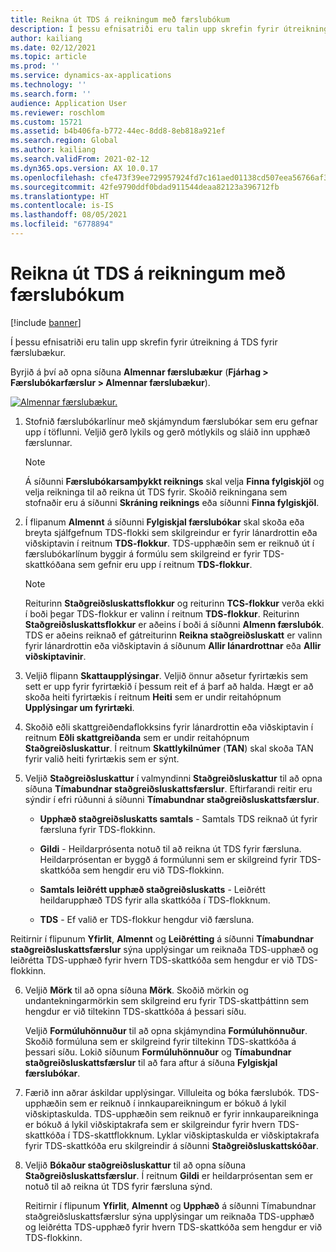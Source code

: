 ```yaml
---
title: Reikna út TDS á reikningum með færslubókum
description: Í þessu efnisatriði eru talin upp skrefin fyrir útreikning á TDS fyrir færslubækur.
author: kailiang
ms.date: 02/12/2021
ms.topic: article
ms.prod: ''
ms.service: dynamics-ax-applications
ms.technology: ''
ms.search.form: ''
audience: Application User
ms.reviewer: roschlom
ms.custom: 15721
ms.assetid: b4b406fa-b772-44ec-8dd8-8eb818a921ef
ms.search.region: Global
ms.author: kailiang
ms.search.validFrom: 2021-02-12
ms.dyn365.ops.version: AX 10.0.17
ms.openlocfilehash: cfe473f39ee729957924fd7c161aed01138cd507eea56766af35177891676f65
ms.sourcegitcommit: 42fe9790ddf0bdad911544deaa82123a396712fb
ms.translationtype: HT
ms.contentlocale: is-IS
ms.lasthandoff: 08/05/2021
ms.locfileid: "6778894"
---
```

# <a name="calculate-tds-on-invoices-using-journals"></a>Reikna út TDS á reikningum með færslubókum

[!include [banner](../includes/banner.md)]

Í þessu efnisatriði eru talin upp skrefin fyrir útreikning á TDS fyrir færslubækur.

Byrjið á því að opna síðuna **Almennar færslubækur** (**Fjárhag > Færslubókarfærslur > Almennar færslubækur**).

[![Almennar færslubækur.](./media/apac-ind-TDS-57.png)](./media/apac-ind-TDS-57.png)

1. Stofnið færslubókarlínur með skjámyndum færslubókar sem eru gefnar upp í töflunni. Veljið gerð lykils og gerð mótlykils og sláið inn upphæð færslunnar. 

   > [!NOTE]
   > Á síðunni **Færslubókarsamþykkt reiknings** skal velja **Finna fylgiskjöl** og velja reikninga til að reikna út TDS fyrir. Skoðið reikningana sem stofnaðir eru á síðunni **Skráning reiknings** eða síðunni **Finna fylgiskjöl**.  

2. Í flipanum **Almennt** á síðunni **Fylgiskjal færslubókar** skal skoða eða breyta sjálfgefnum TDS-flokki sem skilgreindur er fyrir lánardrottin eða viðskiptavin í reitnum **TDS-flokkur**. TDS-upphæðin sem er reiknuð út í færslubókarlínum byggir á formúlu sem skilgreind er fyrir TDS-skattkóðana sem gefnir eru upp í reitnum **TDS-flokkur**. 

   > [!NOTE]
   > Reiturinn **Staðgreiðsluskattsflokkur** og reiturinn **TCS-flokkur** verða ekki í boði þegar TDS-flokkur er valinn í reitnum **TDS-flokkur**. Reiturinn **Staðgreiðsluskattsflokkur** er aðeins í boði á síðunni **Almenn færslubók**. TDS er aðeins reiknað ef gátreiturinn **Reikna staðgreiðsluskatt** er valinn fyrir lánardrottin eða viðskiptavin á síðunum **Allir lánardrottnar** eða **Allir viðskiptavinir**.   

3. Veljið flipann **Skattaupplýsingar**. Veljið önnur aðsetur fyrirtækis sem sett er upp fyrir fyrirtækið í þessum reit ef á þarf að halda. Hægt er að skoða heiti fyrirtækis í reitnum **Heiti** sem er undir reitahópnum **Upplýsingar um fyrirtæki**. 

4. Skoðið eðli skattgreiðendaflokksins fyrir lánardrottin eða viðskiptavin í reitnum **Eðli skattgreiðanda** sem er undir reitahópnum **Staðgreiðsluskattur**. Í reitnum **Skattlykilnúmer** (**TAN**) skal skoða TAN fyrir valið heiti fyrirtækis sem er sýnt.  

5. Veljið **Staðgreiðsluskattur** í valmyndinni **Staðgreiðsluskattur** til að opna síðuna **Tímabundnar staðgreiðsluskattsfærslur**. Eftirfarandi reitir eru sýndir í efri rúðunni á síðunni **Tímabundnar staðgreiðsluskattsfærslur**.

   - **Upphæð staðgreiðsluskatts samtals** - Samtals TDS reiknað út fyrir færsluna fyrir TDS-flokkinn.

   - **Gildi** - Heildarprósenta notuð til að reikna út TDS fyrir færsluna. Heildarprósentan er byggð á formúlunni sem er skilgreind fyrir TDS-skattkóða sem hengdir eru við TDS-flokkinn.

   - **Samtals leiðrétt upphæð staðgreiðsluskatts** - Leiðrétt heildarupphæð TDS fyrir alla skattkóða í TDS-flokknum.

   - **TDS** - Ef valið er TDS-flokkur hengdur við færsluna.

  Reitirnir í flipunum **Yfirlit**, **Almennt** og **Leiðrétting** á síðunni **Tímabundnar staðgreiðsluskattsfærslur** sýna upplýsingar um reiknaða TDS-upphæð og leiðrétta TDS-upphæð fyrir hvern TDS-skattkóða sem hengdur er við TDS-flokkinn.

6. Veljið **Mörk** til að opna síðuna **Mörk**. Skoðið mörkin og undantekningarmörkin sem skilgreind eru fyrir TDS-skattþáttinn sem hengdur er við tiltekinn TDS-skattkóða á þessari síðu.

   Veljið **Formúluhönnuður** til að opna skjámyndina **Formúluhönnuður**. Skoðið formúluna sem er skilgreind fyrir tiltekinn TDS-skattkóða á þessari síðu. Lokið síðunum **Formúluhönnuður** og **Tímabundnar staðgreiðsluskattsfærslur** til að fara aftur á síðuna **Fylgiskjal færslubókar**.

8. Færið inn aðrar áskildar upplýsingar. Villuleita og bóka færslubók. TDS-upphæðin sem er reiknuð í innkaupareikningum er bókuð á lykil viðskiptaskulda. TDS-upphæðin sem reiknuð er fyrir innkaupareikninga er bókuð á lykil viðskiptakrafa sem er skilgreindur fyrir hvern TDS-skattkóða í TDS-skattflokknum. Lyklar viðskiptaskulda er viðskiptakrafa fyrir TDS-skattkóða eru skilgreindir á síðunni **Staðgreiðsluskattskóðar**.

9. Veljið **Bókaður staðgreiðsluskattur** til að opna síðuna **Staðgreiðsluskattsfærslur**. Í reitnum **Gildi** er heildarprósentan sem er notuð til að reikna út TDS fyrir færsluna sýnd.

   Reitirnir í flipunum **Yfirlit**, **Almennt** og **Upphæð** á síðunni Tímabundnar staðgreiðsluskattsfærslur sýna upplýsingar um reiknaða TDS-upphæð og leiðrétta TDS-upphæð fyrir hvern TDS-skattkóða sem hengdur er við TDS-flokkinn.

